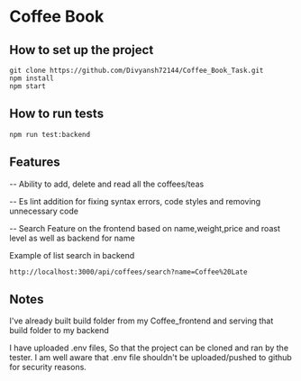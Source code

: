 # Coffee Book

## How to set up the project

    git clone https://github.com/Divyansh72144/Coffee_Book_Task.git
    npm install
    npm start

## How to run tests

    npm run test:backend

## Features

-- Ability to add, delete and read all the coffees/teas

-- Es lint addition for fixing syntax errors, code styles and removing unnecessary code

-- Search Feature on the frontend based on name,weight,price and roast level as well as backend for name

Example of list search in backend

    http://localhost:3000/api/coffees/search?name=Coffee%20Late

## Notes

I've already built build folder from my Coffee_frontend and serving that build folder to my backend

I have uploaded .env files, So that the project can be cloned and ran by the tester. I am well aware that .env file shouldn't be uploaded/pushed to github for security reasons.
